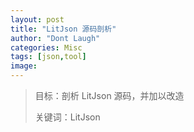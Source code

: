 ```yaml
---
layout: post
title: "LitJson 源码剖析"
author: "Dont Laugh"
categories: Misc
tags: [json,tool]
image: 
---
```


> 目标：剖析 LitJson 源码，并加以改造
>
> 关键词：LitJson